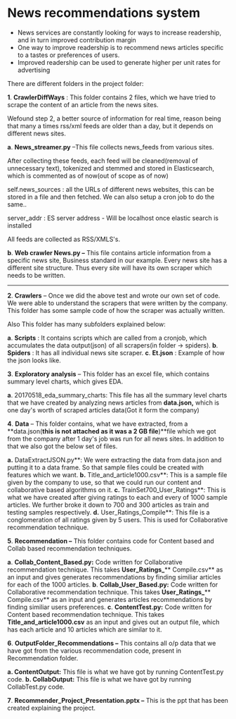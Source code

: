 # News recommendations system
* News services are constantly looking for ways to increase readership, and in turn improved contribution margin
* One way to improve readership is to recommend news articles specific to a tastes or preferences of users.
* Improved readership can be used to generate higher per unit rates for advertising

There are different folders in the project folder:

**1**. **CrawlerDiffWays** : This folder contains 2 files, which we have tried to scrape the content of an article from the news sites.

Wefound step 2, a better source of information for real time, reason being that many a times rss/xml feeds are older than a day, but it depends on different news sites.

**a**. **News\_streamer.py** –This file collects news\_feeds from various sites.

After collecting these feeds, each feed will be cleaned(removal of unnecessary text), tokenized and stemmed and stored in Elasticsearch, which is commented as of now(out of scope as of now)

self.news\_sources : all the URLs of different news websites, this can be stored in a file and then fetched. We can also setup a cron job to do the same..

server\_addr : ES server address - Will be localhost once elastic search is installed

All feeds are collected as RSS/XMLS&#39;s.

**b**. **Web crawler News.py –** This file contains article information from a specific news site, Business standard in our example. Every news site has a different site structure. Thus every site will have its own scraper which needs to be written.

**       **

**2**. **Crawlers** – Once we did the above test and wrote our own set of code. We were able to understand the scrapers that were written by the company. This folder has some sample code of how the scraper was actually written.

Also This folder has many subfolders explained below:

**a**. **Scripts** : It contains scripts which are called from a cronjob, which accumulates the data output(json) of all scrapers(in folder -&gt; spiders).
**b**. **Spiders** : It has all individual news site scraper.
**c**. **Et.json** : Example of how the json looks like.



**3**. **Exploratory analysis** – This folder has an excel file, which contains summary level charts, which gives EDA.

**a**. 20170518\_eda\_summary\_charts: This file has all the summary level charts that we have created by analyzing news articles from **data.json,** which is one day&#39;s worth of scraped articles data(Got it form the company)

**4**. **Data** – This folder contains, what we have extracted, from a **data.json(**this is not attached as it was a 2 GB file**)**file which we got from the company after 1 day&#39;s job was run for all news sites. In addition to that we also got the below set of files.

**a.** DataExtractJSON.py**: We were extracting the data from data.json and putting it to a data frame. So that sample files could be created with features which we want.
**b.** Title\_and\_article1000.csv**: This is a sample file given by the company to use, so that we could run our content and collaborative based algorithms on it.
**c.** TrainSet700\_User\_Ratings**: This is what we have created after giving ratings to each and every of 1000 sample articles. We further broke it down to 700 and 300 articles as train and testing samples respectively.
**d.** User\_Ratings\_Compile**: This file is a conglomeration of all ratings given by 5 users. This is used for Collaborative recommendation technique.

**5**. **Recommendation –** This folder contains code for Content based and Collab based recommendation techniques.

**a**. **Collab_Content_Based.py:** Code written for Collaborative recommendation technique. This takes **User\_Ratings\_**** Compile.csv** as an input and gives generates recommendations by finding similiar articles for each of the 1000 articles.
**b**. **Collab_User_Based.py:** Code written for Collaborative recommendation technique. This takes **User\_Ratings\_**** Compile.csv** as an input and generates articles recommendations by finding similiar users preferences.
**c**. **ContentTest.py:**  Code written for Content based recommendation technique. This takes **Title\_and\_article1000.csv**  as an input and gives out an output file, which has each article and 10 articles which are similar to it.

**6**. **OutputFolder\_Recommendations –** This contains all o/p data that we have got from the various recommendation code, present in Recommendation folder.

**a. ContentOutput:** This file is what we have got by running ContentTest.py code.
**b. CollabOutput:** This file is what we have got by running CollabTest.py code.

**7**. **Recommender\_Project\_Presentation.pptx –** This is the ppt that has been created explaining the project.
